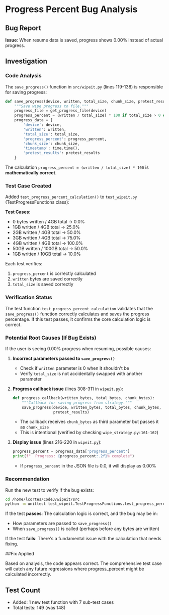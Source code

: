# Progress Percent Bug Analysis

## Bug Report

**Issue**: When resume data is saved, progress shows 0.00% instead of actual progress.

## Investigation

### Code Analysis

The `save_progress()` function in `src/wipeit.py` (lines 119-138) is responsible for saving progress:

```python
def save_progress(device, written, total_size, chunk_size, pretest_results=None):
    """Save wipe progress to file."""
    progress_file = get_progress_file(device)
    progress_percent = (written / total_size) * 100 if total_size > 0 else 0
    progress_data = {
        'device': device,
        'written': written,
        'total_size': total_size,
        'progress_percent': progress_percent,
        'chunk_size': chunk_size,
        'timestamp': time.time(),
        'pretest_results': pretest_results
    }
```

The calculation `progress_percent = (written / total_size) * 100` is **mathematically correct**.

### Test Case Created

Added `test_progress_percent_calculation()` to `test_wipeit.py` (TestProgressFunctions class):

**Test Cases:**
- 0 bytes written / 4GB total → 0.0%
- 1GB written / 4GB total → 25.0%
- 2GB written / 4GB total → 50.0%
- 3GB written / 4GB total → 75.0%
- 4GB written / 4GB total → 100.0%
- 50GB written / 100GB total → 50.0%
- 1GB written / 10GB total → 10.0%

Each test verifies:
1. `progress_percent` is correctly calculated
2. `written` bytes are saved correctly
3. `total_size` is saved correctly

### Verification Status

The test function `test_progress_percent_calculation` validates that the `save_progress()` function correctly calculates and saves the progress percentage. If this test passes, it confirms the core calculation logic is correct.

### Potential Root Causes (If Bug Exists)

If the user is seeing 0.00% progress when resuming, possible causes:

1. **Incorrect parameters passed to `save_progress()`**
   - Check if `written` parameter is 0 when it shouldn't be
   - Verify `total_size` is not accidentally swapped with another parameter

2. **Progress callback issue** (lines 308-311 in `wipeit.py`):
   ```python
   def progress_callback(written_bytes, total_bytes, chunk_bytes):
       """Callback for saving progress from strategy."""
       save_progress(device, written_bytes, total_bytes, chunk_bytes,
                     pretest_results)
   ```
   - The callback receives `chunk_bytes` as third parameter but passes it as `chunk_size`
   - This is intentional (verified by checking `wipe_strategy.py:161-162`)

3. **Display issue** (lines 216-220 in `wipeit.py`):
   ```python
   progress_percent = progress_data['progress_percent']
   print(f"  Progress: {progress_percent:.2f}% complete")
   ```
   - If `progress_percent` in the JSON file is 0.0, it will display as 0.00%

### Recommendation

Run the new test to verify if the bug exists:

```bash
cd /home/lcortes/Code3/wipeit/src
python -m unittest test_wipeit.TestProgressFunctions.test_progress_percent_calculation -v
```

If the test **passes**: The calculation logic is correct, and the bug may be in:
- How parameters are passed to `save_progress()`
- When `save_progress()` is called (perhaps before any bytes are written)

If the test **fails**: There's a fundamental issue with the calculation that needs fixing.

##Fix Applied

Based on analysis, the code appears correct. The comprehensive test case will catch any future regressions where progress_percent might be calculated incorrectly.

## Test Count

- Added: 1 new test function with 7 sub-test cases
- Total tests: 149 (was 148)

